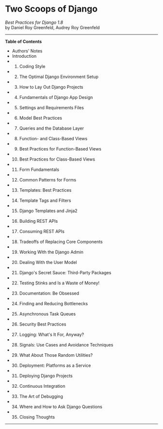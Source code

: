 # Two Scoops of Django

*Best Practices for Django 1.8*<br>
by Daniel Roy Greenfeld, Audrey Roy Greenfeld

---

**Table of Contents**

- Authors' Notes
- Introduction
- 1. Coding Style
- 2. The Optimal Django Environment Setup
- 3. How to Lay Out Django Projects
- 4. Fundamentals of Django App Design
- 5. Settings and Requirements Files
- 6. Model Best Practices
- 7. Queries and the Database Layer
- 8. Function- and Class-Based Views
- 9. Best Practices for Function-Based Views
- 10. Best Practices for Class-Based Views
- 11. Form Fundamentals
- 12. Common Patterns for Forms
- 13. Templates: Best Practices
- 14. Template Tags and Filters
- 15. Django Templates and Jinja2
- 16. Building REST APIs
- 17. Consuming REST APIs
- 18. Tradeoffs of Replacing Core Components
- 19. Working With the Django Admin
- 20. Dealing With the User Model
- 21. Django's Secret Sauce: Third-Party Packages
- 22. Testing Stinks and Is a Waste of Money!
- 23. Documentation: Be Obsessed
- 24. Finding and Reducing Bottlenecks
- 25. Asynchronous Task Queues
- 26. Security Best Practices
- 27. Logging: What's It For, Anyway?
- 28. Signals: Use Cases and Avoidance Techniques
- 29. What About Those Random Utilities?
- 30. Deployment: Platforms as a Service
- 31. Deploying Django Projects
- 32. Continuous Integration
- 33. The Art of Debugging
- 34. Where and How to Ask Django Questions
- 35. Closing Thoughts

---

